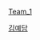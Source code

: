 [Team_1](https://github.com/Yedam101/Mulcam-Study/blob/master/Team_1.md)

[김예담](https://github.com/Yedam101/Mulcam-Study/blob/master/Yedam.md)